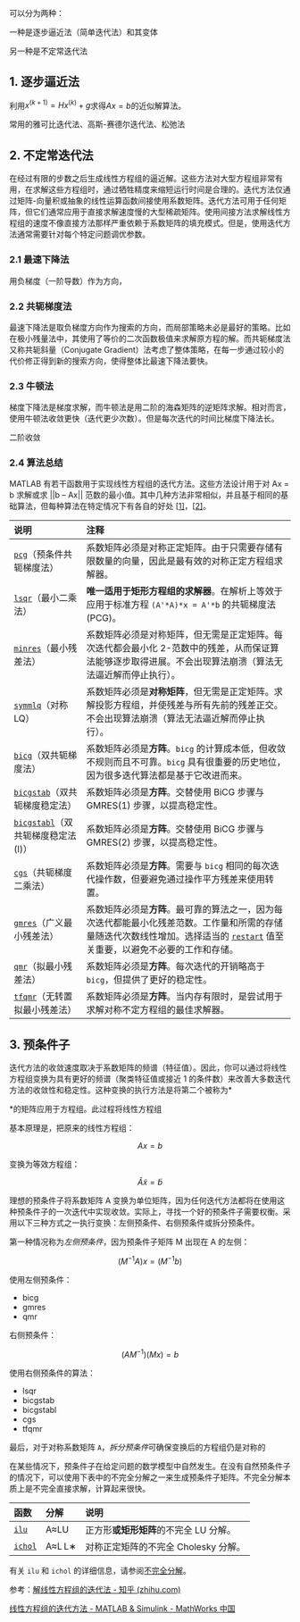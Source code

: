 可以分为两种：

一种是逐步逼近法（简单迭代法）和其变体

另一种是不定常迭代法

## 1. 逐步逼近法

利用$x^{(k+1)} = Hx^{(k)}+g$求得$Ax=b$的近似解算法。

常用的雅可比迭代法、高斯-赛德尔迭代法、松弛法

## 2. 不定常迭代法

在经过有限的步数之后生成线性方程组的逼近解。这些方法对大型方程组非常有用，在求解这些方程组时，通过牺牲精度来缩短运行时间是合理的。迭代方法仅通过矩阵-向量积或抽象的线性运算函数间接使用系数矩阵。迭代方法可用于任何矩阵，但它们通常应用于直接求解速度慢的大型稀疏矩阵。使用间接方法求解线性方程组的速度不像直接方法那样严重依赖于系数矩阵的填充模式。但是，使用迭代方法通常需要针对每个特定问题调优参数。

### 2.1 最速下降法

用负梯度（一阶导数）作为方向，

### 2.2 共轭梯度法

最速下降法是取负梯度方向作为搜索的方向，而局部策略未必是最好的策略。比如在极小残量法中，其使用了等价的二次函数极值来求解原方程的解。而共轭梯度法又称共轭斜量（Conjugate Gradient）法考虑了整体策略，在每一步通过较小的代价修正得到新的搜索方向，使得整体比最速下降法要快。 

### 2.3 牛顿法

梯度下降法是梯度求解，而牛顿法是用二阶的海森矩阵的逆矩阵求解。相对而言，使用牛顿法收敛更快（迭代更少次数）。但是每次迭代的时间比梯度下降法长。

二阶收敛

### 2.4 算法总结

MATLAB 有若干函数用于实现线性方程组的迭代方法。这些方法设计用于对 Ax = b 求解或求 ||b – Ax|| 范数的最小值。其中几种方法非常相似，并且基于相同的基础算法，但每种算法在特定情况下有各自的好处 [[1\]](https://ww2.mathworks.cn/help/matlab/math/iterative-methods-for-linear-systems.html#mw_940f70c5-e98f-4cd0-90b9-3980208a5c3c)，[[2\]](https://ww2.mathworks.cn/help/matlab/math/iterative-methods-for-linear-systems.html#mw_3b1efa0e-3890-4fe5-a6df-c7237749b9c1)。



| 说明                                                         | 注释                                                         |
| :----------------------------------------------------------- | :----------------------------------------------------------- |
| [`pcg`](https://ww2.mathworks.cn/help/matlab/ref/pcg.html)（预条件共轭梯度法） | 系数矩阵必须是对称正定矩阵。由于只需要存储有限数量的向量，因此是最有效的对称正定方程组求解器。 |
| [`lsqr`](https://ww2.mathworks.cn/help/matlab/ref/lsqr.html)（最小二乘法） | **唯一适用于矩形方程组的求解器**。在解析上等效于应用于标准方程 `(A'*A)*x = A'*b` 的共轭梯度法 (PCG)。 |
| [`minres`](https://ww2.mathworks.cn/help/matlab/ref/minres.html)（最小残差法） | 系数矩阵必须是对称矩阵，但无需是正定矩阵。每次迭代都会最小化 2-范数中的残差，从而保证算法能够逐步取得进展。不会出现算法崩溃（算法无法逼近解而停止执行）。 |
| [`symmlq`](https://ww2.mathworks.cn/help/matlab/ref/symmlq.html)（对称 LQ） | 系数矩阵必须是**对称矩阵**，但无需是正定矩阵。求解投影方程组，并使残差与所有先前的残差正交。不会出现算法崩溃（算法无法逼近解而停止执行）。 |
| [`bicg`](https://ww2.mathworks.cn/help/matlab/ref/bicg.html)（双共轭梯度法） | 系数矩阵必须是**方阵**。`bicg` 的计算成本低，但收敛不规则而且不可靠。`bicg` 具有很重要的历史地位，因为很多迭代算法都是基于它改进而来。 |
| [`bicgstab`](https://ww2.mathworks.cn/help/matlab/ref/bicgstab.html)（双共轭梯度稳定法） | 系数矩阵必须是**方阵**。交替使用 BiCG 步骤与 GMRES(1) 步骤，以提高稳定性。 |
| [`bicgstabl`](https://ww2.mathworks.cn/help/matlab/ref/bicgstabl.html)（双共轭梯度稳定法 (l)） | 系数矩阵必须是**方阵**。交替使用 BiCG 步骤与 GMRES(2) 步骤，以提高稳定性。 |
| [`cgs`](https://ww2.mathworks.cn/help/matlab/ref/cgs.html)（共轭梯度二乘法） | 系数矩阵必须是**方阵**。需要与 `bicg` 相同的每次迭代操作数，但要避免通过操作平方残差来使用转置。 |
| [`gmres`](https://ww2.mathworks.cn/help/matlab/ref/gmres.html)（广义最小残差法） | 系数矩阵必须是**方阵**。最可靠的算法之一，因为每次迭代都能最小化残差范数。工作量和所需的存储量随迭代次数线性增加。选择适当的 [`restart`](https://ww2.mathworks.cn/help/matlab/ref/gmres.html#mw_24201e19-dce2-43f8-ba6a-7fc8cc4f6727) 值至关重要，以避免不必要的工作和存储。 |
| [`qmr`](https://ww2.mathworks.cn/help/matlab/ref/qmr.html)（拟最小残差法） | 系数矩阵必须是**方阵**。每次迭代的开销略高于 `bicg`，但提供了更好的稳定性。 |
| [`tfqmr`](https://ww2.mathworks.cn/help/matlab/ref/tfqmr.html)（无转置拟最小残差法） | 系数矩阵必须是**方阵**。当内存有限时，是尝试用于求解对称不定方程组的最佳求解器。 |

## 3. 预条件子

迭代方法的收敛速度取决于系数矩阵的频谱（特征值）。因此，你可以通过将线性方程组变换为具有更好的频谱（聚类特征值或接近 1 的条件数）来改善大多数迭代方法的收敛性和稳定性。这种变换的执行方法是将第二个被称为*

*的矩阵应用于方程组。此过程将线性方程组

基本原理是，把原来的线性方程组：

$$Ax=b$$

变换为等效方程组：

$$\tilde{A}\tilde{x}=\tilde{b}$$

理想的预条件子将系数矩阵 A 变换为单位矩阵，因为任何迭代方法都将在使用这种预条件子的一次迭代中实现收敛。实际上，寻找一个好的预条件子需要权衡。采用以下三种方式之一执行变换：左侧预条件、右侧预条件或拆分预条件。

第一种情况称为*左侧预条件*，因为预条件子矩阵 M 出现在 A 的左侧：

$$(M^{-1}A)x=(M^{-1}b)$$

使用左侧预条件：

- bicg
- gmres
- qmr

右侧预条件：

$$(AM^{-1})(Mx)=b$$

使用右侧预条件的算法：

- lsqr
- bicgstab
- bicgstabl
- cgs
- tfqmr

最后，对于对称系数矩阵 `A`，*拆分预条件*可确保变换后的方程组仍是对称的

在某些情况下，预条件子在给定问题的数学模型中自然发生。在没有自然预条件子的情况下，可以使用下表中的不完全分解之一来生成预条件子矩阵。不完全分解本质上是不完全直接求解，计算起来很快。



| 函数                                                         | 分解   | 说明                                   |
| :----------------------------------------------------------- | :----- | :------------------------------------- |
| [`ilu`](https://ww2.mathworks.cn/help/matlab/ref/ilu.html)   | A≈LU   | 正方形**或矩形矩阵**的不完全 LU 分解。 |
| [`ichol`](https://ww2.mathworks.cn/help/matlab/ref/ichol.html) | A≈L L∗ | 对称正定矩阵的不完全 Cholesky 分解。   |

有关 `ilu` 和 `ichol` 的详细信息，请参阅[不完全分解](https://ww2.mathworks.cn/help/matlab/math/sparse-matrix-operations.html#f6-14457)。



参考：[解线性方程组的迭代法 - 知乎 (zhihu.com)](https://zhuanlan.zhihu.com/p/281927651)

[线性方程组的迭代方法 - MATLAB & Simulink - MathWorks 中国](https://ww2.mathworks.cn/help/matlab/math/iterative-methods-for-linear-systems.html)